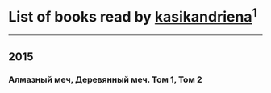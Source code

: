 # List of books read by [kasikandriena](http://vk.com/id152488954)<sup>1</sup>
---

## 2015

### Алмазный меч, Деревянный меч. Том 1, Том 2




